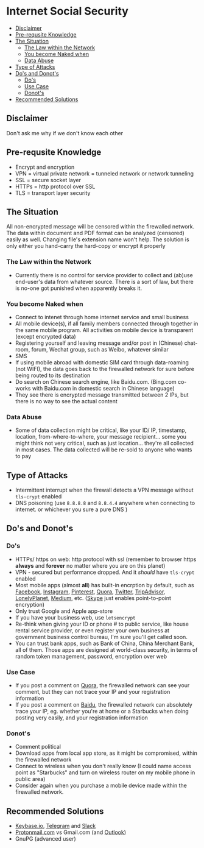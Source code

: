 # Internet Social Security

<!-- TOC depthFrom:2 depthTo:6 withLinks:1 updateOnSave:1 orderedList:0 -->

- [Disclaimer](#disclaimer)
- [Pre-requsite Knowledge](#pre-requsite-knowledge)
- [The Situation](#the-situation)
	- [The Law within the Network](#the-law-within-the-network)
	- [You become Naked when](#you-become-naked-when)
	- [Data Abuse](#data-abuse)
- [Type of Attacks](#type-of-attacks)
- [Do's and Donot's](#dos-and-donots)
	- [Do's](#dos)
	- [Use Case](#use-case)
	- [Donot's](#donots)
- [Recommended Solutions](#recommended-solutions)

<!-- /TOC -->

## Disclaimer

Don't ask me why if we don't know each other

## Pre-requsite Knowledge
- Encrypt and encryption
- VPN = virtual private network = tunneled network or network tunneling
- SSL = secure socket layer
- HTTPs = http protocol over SSL
- TLS = transport layer security

## The Situation

All non-encrypted message will be censored within the firewalled network. The data within document and PDF format can be analyzed (censored) easily as well. Changing file's extension name won't help. The solution is only either you hand-carry the hard-copy or encrypt it properly

### The Law within the Network

- Currently there is no control for service provider to collect and (ab)use end-user's data from whatever source. There is a sort of law, but there is no-one got punished when apparently breaks it.

### You become Naked when

- Connect to intenet through home internet service and small business
- All mobile device(s), if all family members connected through together in the same mobile program. All activities on mobile device is transparent (except encrypted data)
- Registering yourself and leaving message and/or post in (Chinese) chat-room, forum, Wechat group, such as Weibo, whatever similar
- SMS
- If using mobile abroad with domestic SIM card through data-roaming (not WIFI), the data goes back to the firewalled network for sure before being routed to its destination
- Do search on Chinese search engine, like Baidu.com. (Bing.com co-works with Baidu.com in domestic search in Chinese language)
- They see there is encrypted message transmitted between 2 IPs, but there is no way to see the actual content

### Data Abuse

- Some of data collection might be critical, like your ID/ IP, timestamp, location, from-where-to-where, your message recipient... some you might think not very critical, such as just location... they're all collected in most cases. The data collected will be re-sold to anyone who wants to pay

## Type of Attacks

- Intermittent interrupt when the firewall detects a VPN message without ```tls-crypt``` enabled
- DNS poisoning (use ```8.8.8.8``` and ```8.8.4.4``` anywhere when connecting to internet. or whichever you sure a pure DNS )

## Do's and Donot's

### Do's

- HTTPs/ https on web: http protocol with ssl (remember to browser https __always__ and __forever__ no matter where you are on this planet)
- VPN - secured but performance dropped. And it _should_ have ```tls-crypt``` enabled
- Most mobile apps (almost __all__) has built-in encrption by default, such as [Facebook](https://facebook.com), [Instagram](https://instagram.com), [Pinterest](https://pinterest.com), [Quora](https://quora.com), [Twitter](https://twitter.com), [TripAdvisor](https://tripadvisor.com), [LonelyPlanet](https://lonelyplanet.com), [Medium](https://medium.com), etc. ([Skype](https://skype.com) just enables point-to-point encryption)
- Only trust Google and Apple app-store
- If you have your business web, use ```letsencrypt```
- Re-think when giving your ID or phone # to public service, like house rental service provider, or even register your own business at government business control bureau, I'm sure you'll get called soon.
- You can trust bank apps, such as Bank of China, China Merchant Bank, all of them. Those apps are designed at world-class security, in terms of random token management, password, encryption over web

### Use Case

- If you post a comment on [Quora](https://quora.com), the firewalled network can see your comment, but they can not trace your IP and your registration information
- If you post a comment on [Baidu](https://baiduo.com), the firewalled network can absolutely trace your IP, eg. whether you're at home or a Starbucks when doing posting very easily, and your registration information

### Donot's

- Comment political
- Download apps from local app store, as it might be compromised, within the firewalled network
- Connect to wireless when you don't really know (I could name access point as "Starbucks" and turn on wireless router on my mobile phone in public area)
- Consider again when you purchase a mobile device made within the firewalled network.

## Recommended Solutions

- [Keybase.io](https://keybase.io), [Telegram](https://Telegram.com) and [Slack](https://slack.com)
- [Protonmail.com](https://protonmail.com) vs Gmail.com (and [Outlook](https://outlook.com))
- GnuPG (advanced user)
